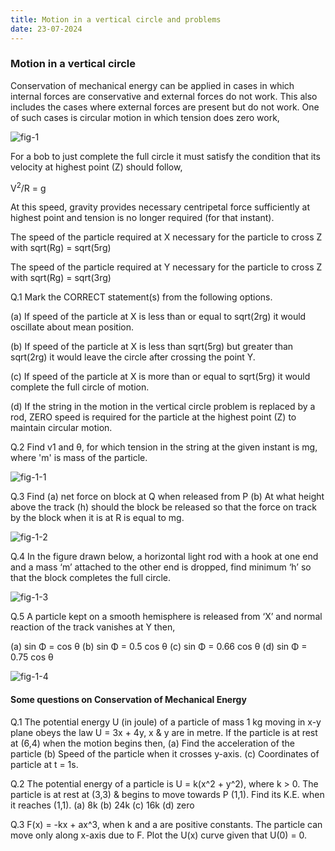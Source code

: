 ```yaml
---
title: Motion in a vertical circle and problems
date: 23-07-2024
---
```


### Motion in a vertical circle

Conservation of mechanical energy can be applied in cases in which internal forces are conservative and external forces do not work. This also includes the cases where external forces are present but do not work. One of such cases is circular motion in which tension does zero work,

<img src="https://i.ibb.co/7vVGnNN/fig-1.jpg" alt="fig-1" border="0" class="center">
 
For a bob to just complete the full circle it must satisfy the condition that its velocity at highest point (Z) should follow,

V<sup>2</sup>/R = g

At this speed, gravity provides necessary centripetal force sufficiently at highest point and tension is no longer required (for that instant).

The speed of the particle required at X necessary for the particle to cross Z with sqrt(Rg) = sqrt(5rg)

The speed of the particle required at Y necessary for the particle to cross Z with sqrt(Rg) = sqrt(3rg)

Q.1 Mark the CORRECT statement(s) from the following options.

(a) If speed of the particle at X is less than or equal to sqrt(2rg) it would oscillate about mean position.

(b) If speed of the particle at X is less than sqrt(5rg) but greater than sqrt(2rg) it would leave the circle after crossing the point Y.

(c) If speed of the particle at X is more than or equal to sqrt(5rg) it would complete the full circle of motion.

(d) If the string in the motion in the vertical circle problem is replaced by a rod, ZERO speed is required for the particle at the highest point (Z) to maintain circular motion.

Q.2 Find v1 and θ, for which tension in the string at the given instant is mg, where 'm' is mass of the particle.

<img src="https://i.ibb.co/6rQY0CX/fig-1-1.jpg" alt="fig-1-1" border="0">
 
Q.3 Find (a) net force on block at Q when released from P (b) At what height above the track (h) should the block be released so that the force on track by the block when it is at R is equal to mg.

<img src="https://i.ibb.co/tzKLdB1/fig-1-2.jpg" alt="fig-1-2" border="0">

Q.4 In the figure drawn below, a horizontal light rod with a hook at one end and a mass ‘m’ attached to the other end is dropped, find minimum ‘h’ so that the block completes the full circle.

<img src="https://i.ibb.co/RNqnZmX/fig-1-3.jpg" alt="fig-1-3" border="0">

Q.5 A particle kept on a smooth hemisphere is released from ‘X’ and normal reaction of the track vanishes at Y then,
 
(a) sin Φ = cos θ (b) sin Φ = 0.5 cos θ (c) sin Φ = 0.66 cos θ (d) sin Φ = 0.75 cos θ

<img src="https://i.ibb.co/b39BYqd/fig-1-4.jpg" alt="fig-1-4" border="0">

#### Some questions on Conservation of Mechanical Energy

Q.1 The potential energy U (in joule) of a particle of mass 1 kg moving in x-y plane obeys the law U = 3x + 4y, x & y are in metre. If the particle is at rest at (6,4) when the motion begins then,
(a) Find the acceleration of the particle
(b) Speed of the particle when it crosses y-axis.
(c) Coordinates of particle at t = 1s.

Q.2 The potential energy of a particle is U = k(x^2 + y^2), where k > 0. The particle is at rest at (3,3) & begins to move towards P (1,1). Find its K.E. when it reaches (1,1).
(a) 8k (b) 24k (c) 16k (d) zero

Q.3 F(x) = -kx + ax^3, when k and a are positive constants. The particle can move only along x-axis due to F. Plot the U(x) curve given that U(0) = 0.


